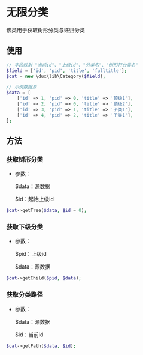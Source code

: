 # 无限分类

该类用于获取树形分类与递归分类

## 使用

```php
// 字段映射 "当前id"、"上级id"、"分类名"、"树形符分类名"
$field = ['id', 'pid', 'title', 'fulltitle'];
$cat = new \dux\lib\Category($field);

// 示例数据源
$data = [
	['id' => 1, 'pid' => 0, 'title' => '顶级1'],
	['id' => 2, 'pid' => 0, 'title' => '顶级2'],
	['id' => 3, 'pid' => 1, 'title' => '子类1'],
	['id' => 4, 'pid' => 2, 'title' => '子类1'],
];
```

## 方法

### 获取树形分类

- 参数：

  $data：源数据

  $id：起始上级id

```php
$cat->getTree($data, $id = 0);
```

### 获取下级分类

- 参数：

  $pid：上级id

  $data：源数据

```php
$cat->getChild($pid, $data);
```

### 获取分类路径

- 参数：

  $data：源数据

  $id：当前id

```php
$cat->getPath($data, $id);
```

